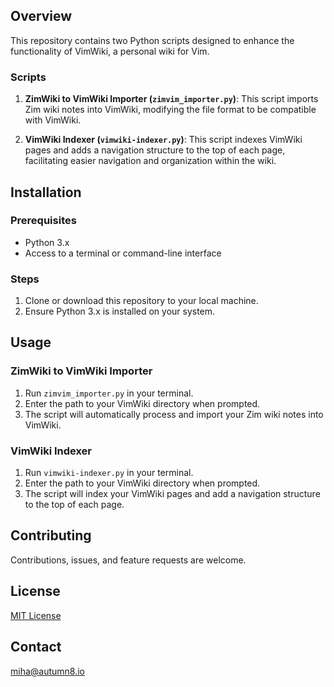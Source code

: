 ## Overview

This repository contains two Python scripts designed to enhance the functionality of VimWiki, a personal wiki for Vim.

### Scripts

1. **ZimWiki to VimWiki Importer (`zimvim_importer.py`)**:
   This script imports Zim wiki notes into VimWiki, modifying the file format to be compatible with VimWiki.

2. **VimWiki Indexer (`vimwiki-indexer.py`)**:
   This script indexes VimWiki pages and adds a navigation structure to the top of each page, facilitating easier navigation and organization within the wiki.

## Installation

### Prerequisites

- Python 3.x
- Access to a terminal or command-line interface

### Steps

1. Clone or download this repository to your local machine.
2. Ensure Python 3.x is installed on your system.

## Usage

### ZimWiki to VimWiki Importer

1. Run `zimvim_importer.py` in your terminal.
2. Enter the path to your VimWiki directory when prompted.
3. The script will automatically process and import your Zim wiki notes into VimWiki.

### VimWiki Indexer

1. Run `vimwiki-indexer.py` in your terminal.
2. Enter the path to your VimWiki directory when prompted.
3. The script will index your VimWiki pages and add a navigation structure to the top of each page.

## Contributing

Contributions, issues, and feature requests are welcome.

## License

[MIT License](LICENSE.md)

## Contact
miha@autumn8.io

